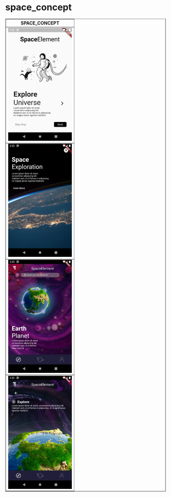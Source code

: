 # space_concept

<TABLE BORDER>
    <TR>
        <TH style="text-align:center">SPACE_CONCEPT</TH>
    </TR>
	<TR>
		<TD><img src="./screenshot/1.png" alt="Space1" width="200"/></TD> 
	</TR>
	<TR>
		<TD><img src="./screenshot/2.png" alt="Space2" width="200"/></TD> 
	</TR>
	<TR>
		<TD><img src="./screenshot/3.png" alt="Space3" width="200"/></TD> 
	</TR>
	<TR>
		<TD><img src="./screenshot/4.png" alt="Space4" width="200"/></TD> 
	</TR>
</TABLE>